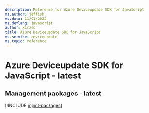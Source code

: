 ```yaml
---
description: Reference for Azure Deviceupdate SDK for JavaScript
ms.author: jeffish
ms.data: 11/01/2022
ms.devlang: javascript
author: xirzec
title: Azure Deviceupdate SDK for JavaScript
ms.service: deviceupdate
ms.topic: reference
---
```

# Azure Deviceupdate SDK for JavaScript - latest

## Management packages - latest
[!INCLUDE [mgmt-packages](deviceupdate-mgmt-index.md)]